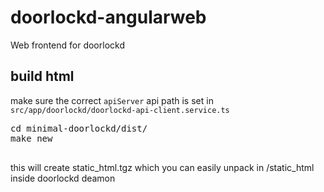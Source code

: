 # doorlockd-angularweb
Web frontend for doorlockd

## build html
make sure the correct `apiServer` api path is set in `src/app/doorlockd/doorlockd-api-client.service.ts`
<pre>cd minimal-doorlockd/dist/
make new

</pre>

this will create static_html.tgz which you can easily unpack in /static_html inside doorlockd deamon
